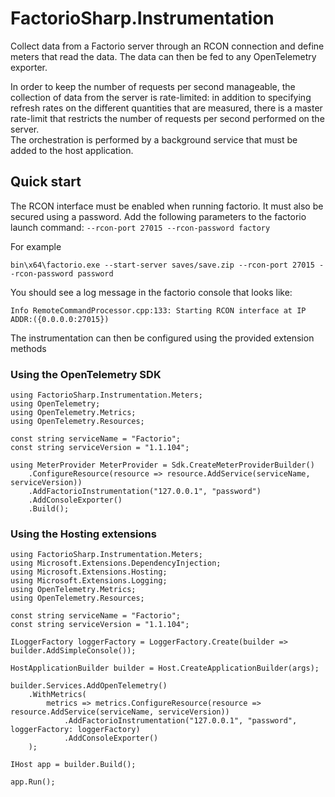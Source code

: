 # FactorioSharp.Instrumentation

Collect data from a Factorio server through an RCON connection and define meters that read the data.
The data can then be fed to any OpenTelemetry exporter.

In order to keep the number of requests per second manageable, the collection of data from the server is rate-limited: in addition to specifying refresh rates on the different quantities that are measured, there is a master rate-limit that restricts the number of requests per second performed on the server.  
The orchestration is performed by a background service that must be added to the host application.

## Quick start

The RCON interface must be enabled when running factorio. It must also be secured using a password.
Add the following parameters to the factorio launch command: `--rcon-port 27015 --rcon-password factory`

For example
```
bin\x64\factorio.exe --start-server saves/save.zip --rcon-port 27015 --rcon-password password
```

You should see a log message in the factorio console that looks like:

```
Info RemoteCommandProcessor.cpp:133: Starting RCON interface at IP ADDR:({0.0.0.0:27015})
```

The instrumentation can then be configured using the provided extension methods

### Using the OpenTelemetry SDK

```
using FactorioSharp.Instrumentation.Meters;
using OpenTelemetry;
using OpenTelemetry.Metrics;
using OpenTelemetry.Resources;

const string serviceName = "Factorio";
const string serviceVersion = "1.1.104";

using MeterProvider MeterProvider = Sdk.CreateMeterProviderBuilder()
    .ConfigureResource(resource => resource.AddService(serviceName, serviceVersion))
    .AddFactorioInstrumentation("127.0.0.1", "password")
    .AddConsoleExporter()
    .Build();
```

### Using the Hosting extensions

```
using FactorioSharp.Instrumentation.Meters;
using Microsoft.Extensions.DependencyInjection;
using Microsoft.Extensions.Hosting;
using Microsoft.Extensions.Logging;
using OpenTelemetry.Metrics;
using OpenTelemetry.Resources;

const string serviceName = "Factorio";
const string serviceVersion = "1.1.104";

ILoggerFactory loggerFactory = LoggerFactory.Create(builder => builder.AddSimpleConsole());

HostApplicationBuilder builder = Host.CreateApplicationBuilder(args);

builder.Services.AddOpenTelemetry()
    .WithMetrics(
        metrics => metrics.ConfigureResource(resource => resource.AddService(serviceName, serviceVersion))
            .AddFactorioInstrumentation("127.0.0.1", "password", loggerFactory: loggerFactory)
            .AddConsoleExporter()
    );

IHost app = builder.Build();

app.Run();

```